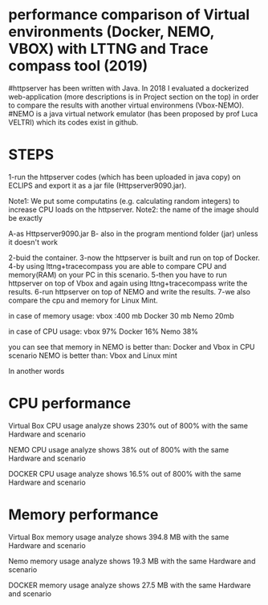 # performance comparison of Virtual environments (Docker, NEMO, VBOX) with LTTNG and Trace compass tool (2019)
#httpserver has been written with Java. In 2018 I evaluated a dockerized web-application (more descriptions is in Project section on the top) in order to compare the results with another virtual environmens (Vbox-NEMO).
#NEMO is a java virtual network emulator (has been proposed by prof Luca VELTRI) which its codes exist in github.

# STEPS

1-run the httpserver codes (which has been uploaded in java copy) on ECLIPS and export it as a jar file (Httpserver9090.jar).

Note1: We put some computatins (e.g. calculating random integers) to increase CPU loads on the httpserver.
Note2: the name of the image should be exactly

A-as Httpserver9090.jar
B- also in the program mentiond folder (jar) unless it doesn't work

2-buid the container. 
3-now the httpserver is built and run on top of Docker.
4-by using lttng+tracecompass you are able to compare CPU and memory(RAM) on your PC in this scenario.
5-then you have to run httpserver on top of Vbox and again using lttng+tracecompass write the results.
6-run httpserver on top of NEMO and write the results. 
7-we also compare the cpu and memory for Linux Mint.

in case of memory usage:
vbox :400 mb
Docker 30 mb
Nemo 20mb

in case of CPU usage:
vbox 97%
Docker 16%
Nemo 38%

you can see that memory  in NEMO is better than: Docker and Vbox
in CPU scenario NEMO is better than: Vbox and Linux mint

In another words

# CPU performance 
Virtual Box CPU usage analyze shows 230% out of 800% with the same Hardware and scenario

NEMO CPU usage analyze shows 38% out of 800% with the same Hardware and scenario

DOCKER CPU usage analyze shows 16.5% out of 800% with the same Hardware and scenario

# Memory performance 
Virtual Box memory usage analyze shows 394.8 MB with the same Hardware and scenario

Nemo memory usage analyze shows 19.3 MB with the same Hardware and scenario

DOCKER memory usage analyze shows 27.5 MB with the same Hardware and scenario
